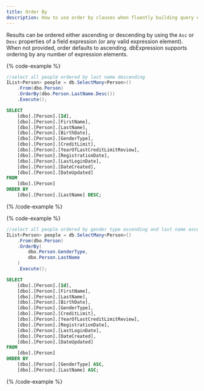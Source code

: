 ```yaml
---
title: Order By
description: How to use order by clauses when fluently building query expressions.
---
```


Results can be ordered either ascending or descending by using the `Asc` or `Desc` properties of a field expression (or any valid expression element).  When not provided, order defaults to ascending.  dbExpression supports ordering by any number of expression elements.

{% code-example %}
```csharp
//select all people ordered by last name descending
IList<Person> people = db.SelectMany<Person>()
    .From(dbo.Person)
    .OrderBy(dbo.Person.LastName.Desc())
    .Execute();
```
```sql
SELECT
    [dbo].[Person].[Id],
    [dbo].[Person].[FirstName],
    [dbo].[Person].[LastName],
    [dbo].[Person].[BirthDate],
    [dbo].[Person].[GenderType],
    [dbo].[Person].[CreditLimit],
    [dbo].[Person].[YearOfLastCreditLimitReview],
    [dbo].[Person].[RegistrationDate],
    [dbo].[Person].[LastLoginDate],
    [dbo].[Person].[DateCreated],
    [dbo].[Person].[DateUpdated]
FROM
    [dbo].[Person]
ORDER BY
    [dbo].[Person].[LastName] DESC;
```
{% /code-example %}

{% code-example %}
```csharp
//select all people ordered by gender type ascending and last name ascending
IList<Person> people = db.SelectMany<Person>()
    .From(dbo.Person)
    .OrderBy(
        dbo.Person.GenderType,
        dbo.Person.LastName
    )
    .Execute();
```
```sql
SELECT
    [dbo].[Person].[Id],
    [dbo].[Person].[FirstName],
    [dbo].[Person].[LastName],
    [dbo].[Person].[BirthDate],
    [dbo].[Person].[GenderType],
    [dbo].[Person].[CreditLimit],
    [dbo].[Person].[YearOfLastCreditLimitReview],
    [dbo].[Person].[RegistrationDate],
    [dbo].[Person].[LastLoginDate],
    [dbo].[Person].[DateCreated],
    [dbo].[Person].[DateUpdated]
FROM
    [dbo].[Person]
ORDER BY
    [dbo].[Person].[GenderType] ASC,
    [dbo].[Person].[LastName] ASC;
```
{% /code-example %}